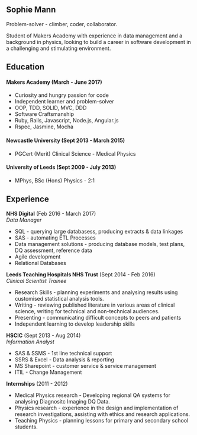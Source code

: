 ## Sophie Mann

Problem-solver - climber, coder, collaborator.

Student of Makers Academy with experience in data management and a background in physics, looking to build a career in software development in a challenging and stimulating environment.

<!--
## Skills

#### This Skill

Descriptive paragraph of how capable you are at this skill and, if relevant, how it has developed.

- Experience
- Achievements
- Evidence
- I achieved A during my work at B (job, or otherwise)
- I contributed to the growth of X while doing Y (job, or otherwise)
- I built this, made this, broke this, fixed this, etc.
- A link to some on-line evidence (blogs, videos, articles, etc.)

-->

## Education

#### Makers Academy (March - June 2017)

- Curiosity and hungry passion for code
- Independent learner and problem-solver
- OOP, TDD, SOLID, MVC, DDD
- Software Craftsmanship
- Ruby, Rails, Javascript, Node.js, Angular.js
- Rspec, Jasmine, Mocha

#### Newcastle University (Sept 2013 - March 2015)

- PGCert (Merit) Clinical Science - Medical Physics

#### University of Leeds (Sept 2009 - July 2013)

- MPhys, BSc (Hons) Physics - 2:1

## Experience

**NHS Digital** (Feb 2016 - March 2017)    
*Data Manager*  

- SQL - querying large databasess, producing extracts & data linkages
- SAS - automating ETL Processes
- Data management solutions - producing database models, test plans, DQ assessment, reference data
- Agile development
- Relational Databases

**Leeds Teaching Hospitals NHS Trust** (Sept 2014 - Feb 2016)   
*Clinical Scientist Trainee*  

- Research Skills - planning experiments and analysing results using customised statistical analysis tools.
- Writing - reviewing published literature in various areas of clinical science, writing for technical and non-technical audiences.
- Presenting - communicating difficult concepts to peers and patients
- Independent learning to develop leadership skills

**HSCIC** (Sept 2013 - Aug 2014)    
*Information Analyst*  

- SAS & SSMS - 1st line technical support
- SSRS & Excel - Data analysis & reporting
- MS Sharepoint - customer service & service management
- ITIL - Change Management

**Internships** (2011 - 2012)

- Medical Physics research - Developing regional QA systems for analysing Diagnositc Imaging DQ Data.
- Physics research - experience in the design and implementation of research investigations, assisting with ethics and research applications.
- Teaching Physics - planning lessons for primary and secondary school students.
